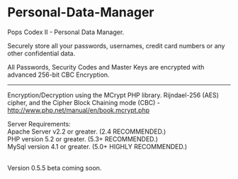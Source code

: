 Personal-Data-Manager
=====================

Pops Codex II - Personal Data Manager.

Securely store all your passwords, usernames, credit card numbers or any other confidential data.

All Passwords, Security Codes and Master Keys are encrypted with advanced 256-bit CBC Encryption.

*****

Encryption/Decryption using the MCrypt PHP library. Rijndael-256 (AES) cipher, and the Cipher Block Chaining mode (CBC) - http://www.php.net/manual/en/book.mcrypt.php

Server Requirements:<br>
Apache Server v2.2 or greater. (2.4 RECOMMENDED.)<br>
PHP version 5.2 or greater. (5.3+ RECOMMENDED.)<br>
MySql version 4.1 or greater. (5.0+ HIGHLY RECOMMENDED.)<br><br>

Version 0.5.5 beta coming soon.
